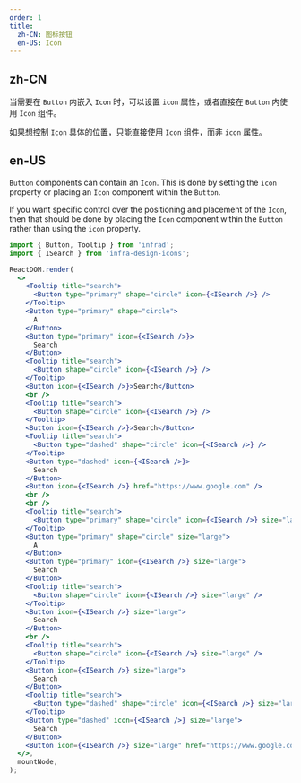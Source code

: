```yaml
---
order: 1
title:
  zh-CN: 图标按钮
  en-US: Icon
---
```


## zh-CN

当需要在 `Button` 内嵌入 `Icon` 时，可以设置 `icon` 属性，或者直接在 `Button` 内使用 `Icon` 组件。

如果想控制 `Icon` 具体的位置，只能直接使用 `Icon` 组件，而非 `icon` 属性。

## en-US

`Button` components can contain an `Icon`. This is done by setting the `icon` property or placing an `Icon` component within the `Button`.

If you want specific control over the positioning and placement of the `Icon`, then that should be done by placing the `Icon` component within the `Button` rather than using the `icon` property.

```jsx
import { Button, Tooltip } from 'infrad';
import { ISearch } from 'infra-design-icons';

ReactDOM.render(
  <>
    <Tooltip title="search">
      <Button type="primary" shape="circle" icon={<ISearch />} />
    </Tooltip>
    <Button type="primary" shape="circle">
      A
    </Button>
    <Button type="primary" icon={<ISearch />}>
      Search
    </Button>
    <Tooltip title="search">
      <Button shape="circle" icon={<ISearch />} />
    </Tooltip>
    <Button icon={<ISearch />}>Search</Button>
    <br />
    <Tooltip title="search">
      <Button shape="circle" icon={<ISearch />} />
    </Tooltip>
    <Button icon={<ISearch />}>Search</Button>
    <Tooltip title="search">
      <Button type="dashed" shape="circle" icon={<ISearch />} />
    </Tooltip>
    <Button type="dashed" icon={<ISearch />}>
      Search
    </Button>
    <Button icon={<ISearch />} href="https://www.google.com" />
    <br />
    <br />
    <Tooltip title="search">
      <Button type="primary" shape="circle" icon={<ISearch />} size="large" />
    </Tooltip>
    <Button type="primary" shape="circle" size="large">
      A
    </Button>
    <Button type="primary" icon={<ISearch />} size="large">
      Search
    </Button>
    <Tooltip title="search">
      <Button shape="circle" icon={<ISearch />} size="large" />
    </Tooltip>
    <Button icon={<ISearch />} size="large">
      Search
    </Button>
    <br />
    <Tooltip title="search">
      <Button shape="circle" icon={<ISearch />} size="large" />
    </Tooltip>
    <Button icon={<ISearch />} size="large">
      Search
    </Button>
    <Tooltip title="search">
      <Button type="dashed" shape="circle" icon={<ISearch />} size="large" />
    </Tooltip>
    <Button type="dashed" icon={<ISearch />} size="large">
      Search
    </Button>
    <Button icon={<ISearch />} size="large" href="https://www.google.com" />
  </>,
  mountNode,
);
```
